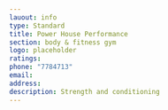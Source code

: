 ```yaml
---
lauout: info
type: Standard
title: Power House Performance
section: body & fitness gym
logo: placeholder
ratings:
phone: "7784713"
email:
address:
description: Strength and conditioning
---
```

